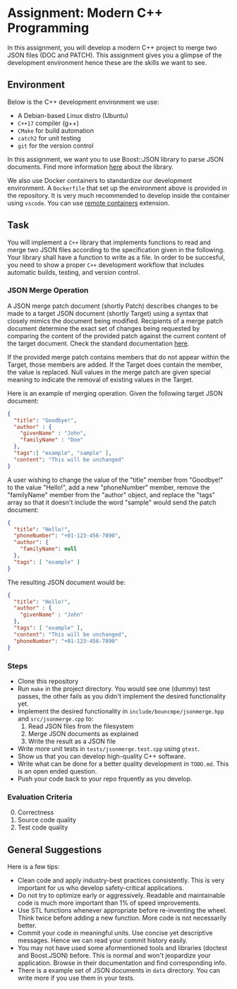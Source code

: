 # Assignment: Modern C++ Programming

In this assignment, you will develop a modern C++ project to merge two JSON files (DOC and PATCH). This assignment gives you a glimpse of the development environment hence these are the skills we want to see.

## Environment
Below is the C++ development environment we use:

* A Debian-based Linux distro (Ubuntu)
* `C++17` compiler (g++)
* `CMake` for build automation
* `catch2` for unit testing
* `git` for the version control

In this assignment, we want you to use Boost::JSON library to parse JSON documents. Find more information [here](https://github.com/boostorg/json) about the library.

We also use Docker containers to standardize our development environment. A `Dockerfile` that set up the environment above is provided in the repository. It is very much recommended to develop inside the container using `vscode`. You can use [remote containers](https://code.visualstudio.com/docs/remote/containers-tutorial) extension.

## Task

You will implement a `C++` library that implements functions to read and merge two JSON files according to the specification given in the following. Your library shall have a function to write as a file. In order to be succesful, you need to show a proper `C++` development workflow that includes automatic builds, testing, and version control.

### JSON Merge Operation

A JSON merge patch document (shortly Patch) describes changes to be made to a target JSON document (shortly Target) using a syntax that closely mimics the document being modified. Recipients of a merge patch document determine the exact set of changes being requested by comparing the content of the provided patch against the current content of the target document. Check the standard documentation [here](https://www.rfc-editor.org/rfc/rfc7396.html).

If the provided merge patch contains members that do not appear within the Target, those members are added.  If the Target does contain the member, the value is replaced. Null values in the merge patch are given special meaning to indicate the removal of existing values in the Target.

Here is an example of merging operation. Given the following target JSON document:
```json
{
  "title": "Goodbye!",
  "author" : {
    "givenName" : "John",
    "familyName" : "Doe"
  },
  "tags":[ "example", "sample" ],
  "content": "This will be unchanged"
}
```

A user wishing to change the value of the "title" member from "Goodbye!" to the value "Hello!", add a new "phoneNumber" member, remove the "familyName" member from the "author" object, and replace the "tags" array so that it doesn't include the word "sample" would send the patch document:
```json
{
  "title": "Hello!",
  "phoneNumber": "+01-123-456-7890",
  "author": {
    "familyName": null 
  },
  "tags": [ "example" ]
}
```

The resulting JSON document would be:
```json
{
  "title": "Hello!",
  "author" : {
    "givenName" : "John"
  },
  "tags": [ "example" ],
  "content": "This will be unchanged",
  "phoneNumber": "+01-123-456-7890"
}
```

### Steps

* Clone this repository 
* Run `make` in the project directory. You would see one (dummy) test passes, the other fails as you didn't implement the desired functionality yet.
* Implement the desired functionality in `include/bouncmpe/jsonmerge.hpp` and `src/jsonmerge.cpp` to:
    1. Read JSON files from the filesystem
    2. Merge JSON documents as explained
    3. Write the result as a JSON file
* Write more unit tests in `tests/jsonmerge.test.cpp` using `gtest`.
* Show us that you can develop high-quality C++ software.
* Write what can be done for a better quality development in `TODO.md`. This is an open ended question.
* Push your code back to your repo frquently as you develop.

### Evaluation Criteria

0. Correctness
1. Source code quality
2. Test code quality

## General Suggestions

Here is a few tips: 
* Clean code and apply industry-best practices consistently. This is very important for us who develop safety-critical applications.
* Do not try to optimize early or aggressively. Readable and maintainable code is much more important than 1% of speed improvements.
* Use STL functions whenever appropriate before re-inventing the wheel. Think twice before adding a new function. More code is not necessarily better.
* Commit your code in meaningful units. Use concise yet descriptive messages. Hence we can read your commit history easily.
* You may not have used some aformentioned tools and libraries (doctest and Boost.JSON) before. This is normal and won't jeopardize your application. Browse in their documentation and find corresponding info.
* There is a example set of JSON documents in `data` directory. You can write more if you use them in your tests.



